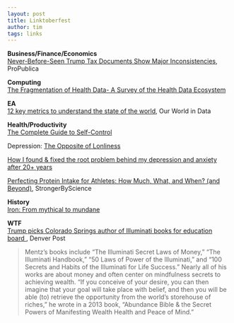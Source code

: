 ```yaml
---
layout: post
title: Linktoberfest
author: tim
tags: links
---
```


**Business/Finance/Economics**  
[Never-Before-Seen Trump Tax Documents Show Major Inconsistencies](https://www.propublica.org/article/trump-inc-podcast-never-before-seen-trump-tax-documents-show-major-inconsistencies), ProPublica  


**Computing**  
[The Fragmentation of Health Data- A Survey of the Health Data Ecosystem](https://medium.com/datavant/the-fragmentation-of-health-data-8fa708109e13)


**EA**  
[12 key metrics to understand the state of the world](https://ourworldindata.org/12-key-metrics#1-extreme-poverty), Our World in Data


**Health/Productivity**  
[The Complete Guide to Self-Control](https://www.scotthyoung.com/blog/2019/09/30/self-control/)  

Depression: [The Opposite of Lonliness](https://www.johnwdefeo.com/articles/the-opposite-of-loneliness)  

[How I found & fixed the root problem behind my depression and anxiety after 20+ years](https://kajsotala.fi/2017/07/how-i-found-fixed-the-root-problem-behind-my-depression-and-anxiety-after-20-years/)  

[Perfecting Protein Intake for Athletes: How Much, What, and When? (and Beyond)](https://www.strongerbyscience.com/athlete-protein-intake/), StrongerByScience  

**History**  
[Iron: From mythical to mundane](https://rootsofprogress.org/iron-from-mythical-to-mundane)  


**WTF**  
[Trump picks Colorado Springs author of Illuminati books for education board ](https://www.denverpost.com/2019/10/16/george-mentz-trump-presidential-scholars/), Denver Post
>Mentz’s books include “The Illuminati Secret Laws of Money,” “The Illuminati Handbook,” “50 Laws of Power of the Illuminati,” and “100 Secrets and Habits of the Illuminati for Life Success.” Nearly all of his works are about money and often center on mindfulness secrets to achieving wealth. “If you conceive of your desire, you can then imagine that your goal will take place with belief, and then you will be able (to) retrieve the opportunity from the world’s storehouse of riches,” he wrote in a 2013 book, “Abundance Bible & the Secret Powers of Manifesting Wealth Health and Peace of Mind.”
